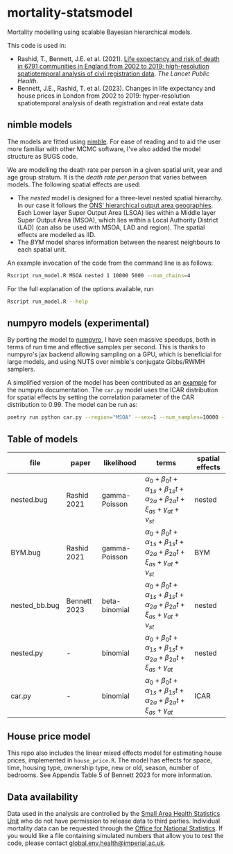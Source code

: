 # mortality-statsmodel

Mortality modelling using scalable Bayesian hierarchical models.

This code is used in:

- Rashid, T., Bennett, J.E. et al. (2021). [Life expectancy and risk of death in 6791 communities in England from 2002 to 2019: high-resolution spatiotemporal analysis of civil registration data](https://www.thelancet.com/journals/lanpub/article/PIIS2468-2667(21)00205-X/fulltext). _The Lancet Public Health_.
- Bennett, J.E., Rashid, T. et al. (2023). Changes in life expectancy and house prices in London from 2002 to 2019: hyper-resolution spatiotemporal analysis of death registration and real estate data

## nimble models

The models are fitted using [nimble](https://r-nimble.org).
For ease of reading and to aid the user more familiar with other MCMC software, I've also added the model structure as BUGS code.

We are modelling the death rate per person in a given spatial unit, year and age group stratum.
It is the _death rate per person_ that varies between models. The following spatial effects are used:

- The _nested_ model is designed for a three-level nested spatial hierarchy. In our case it follows the [ONS' hierarchical output area geographies](https://www.ons.gov.uk/methodology/geography/ukgeographies/censusgeography). Each Lower layer Super Output Area (LSOA) lies within a Middle layer Super Output Area (MSOA), which lies within a Local Authority District (LAD) (can also be used with MSOA, LAD and region). The spatial effects are modelled as IID.
- The _BYM_ model shares information between the nearest neighbours to each spatial unit.

An example invocation of the code from the command line is as follows:

```sh
Rscript run_model.R MSOA nested 1 10000 5000 --num_chains=4
```

For the full explanation of the options available, run

```sh
Rscript run_model.R --help
```

## numpyro models (experimental)

By porting the model to [numpyro](https://num.pyro.ai/), I have seen massive speedups, both in terms of run time and effective samples per second.
This is thanks to numpyro's jax backend allowing sampling on a GPU, which is beneficial for large models, and using NUTS over nimble's conjugate Gibbs/RWMH samplers.

A simplified version of the model has been contributed as an [example](https://num.pyro.ai/en/latest/examples/mortality.html) for the numpyro documentation.
The `car.py` model uses the ICAR distribution for spatial effects by setting the correlation parameter of the CAR distribution to 0.99. The model can be run as:

```sh
poetry run python car.py --region="MSOA" --sex=1 --num_samples=10000 --num_warmup=5000 --num_chains=4 --device="cpu"
```

## Table of models

file       | paper       | likelihood    | terms                                                                    | spatial effects
---------- | ----------- | ------------- | ------------------------------------------------------------------------------- | -------
nested.bug | Rashid 2021 | gamma-Poisson | $α_0 + β_0 t + α_{1s} + β_{1s} t+ α_{2a} + β_{2a} t + ξ_{as} + γ_{at} + ν_{st}$ | nested
BYM.bug    | Rashid 2021 | gamma-Poisson | $α_0 + β_0 t + α_{1s} + β_{1s} t+ α_{2a} + β_{2a} t + ξ_{as} + γ_{at} + ν_{st}$ | BYM
nested_bb.bug | Bennett 2023 | beta-binomial | $α_0 + β_0 t + α_{1s} + β_{1s} t+ α_{2a} + β_{2a} t + ξ_{as} + γ_{at} + ν_{st}$ | nested
nested.py     | -        | binomial      | $α_0 + β_0 t + α_{1s} + β_{1s} t+ α_{2a} + β_{2a} t + ξ_{as} + γ_{at}$          | nested
car.py        | -        | binomial      | $α_0 + β_0 t + α_{1s} + β_{1s} t+ α_{2a} + β_{2a} t + ξ_{as} + γ_{at}$          | ICAR

## House price model

This repo also includes the linear mixed effects model for estimating house prices, implemented in `house_price.R`.
The model has effects for space, time, housing type, ownership type, new or old, season, number of bedrooms.
See Appendix Table 5 of Bennett 2023 for more information.

## Data availability

Data used in the analysis are controlled by the [Small Area Health Statistics Unit](https://www.imperial.ac.uk/school-public-health/epidemiology-and-biostatistics/small-area-health-statistics-unit/) who do not have permission to release data to third parties. Individual mortality data can be requested through the [Office for National Statistics](https://www.ons.gov.uk).
If you would like a file containing simulated numbers that allow you to test the code, please contact [global.env.health@imperial.ac.uk](mailto:global.env.health@imperial.ac.uk?subject=mortality%20simulation).
